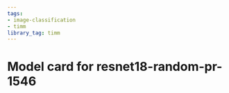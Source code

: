 ```yaml
---
tags:
- image-classification
- timm
library_tag: timm
---
```

# Model card for resnet18-random-pr-1546
